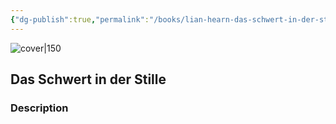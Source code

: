 ```yaml
---
{"dg-publish":true,"permalink":"/books/lian-hearn-das-schwert-in-der-stille/","title":"\"Das Schwert in der Stille\"","tags":["fiction"]}
---
```




![cover|150](http://books.google.com/books/content?id=sKFouAAACAAJ&printsec=frontcover&img=1&zoom=1&source=gbs_api)

## Das Schwert in der Stille

### Description


```